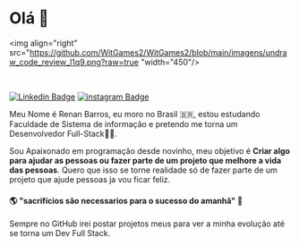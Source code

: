 # Olá  👋 

<img align="right" src="https://github.com/WitGames2/WitGames2/blob/main/imagens/undraw_code_review_l1q9.png?raw=true "width="450"/>

<br/>

[![Linkedin Badge](https://img.shields.io/badge/-Renan%20Barros-blue?style=flat-square&logo=Linkedin&logoColor=white&link=https:/www.linkedin.com/in/renanbarros67)](https://www.linkedin.com/in/renanbarros67) [![instagram Badge](https://img.shields.io/badge/@renan.barros-blue?style=flat-square&logo=instagram&logoColor=white&link=https://www.instagram.com/renan.barros/)](https://www.instagram.com/renan.barros/)

Meu Nome é Renan Barros, eu moro no Brasil 🇧🇷, estou estudando Faculdade
de Sistema de informação e pretendo me torna um Desenvolvedor Full-Stack👨‍💻.


Sou Apaixonado em programação desde novinho, meu objetivo é **Criar algo para ajudar as pessoas ou fazer parte de um projeto que melhore a vida das pessoas**.  Quero que isso se torne realidade só de fazer parte de um projeto que ajude pessoas ja vou ficar feliz.


#### 🌎 "sacrifícios são necessarios para o sucesso do amanhã" 🧠

Sempre no GitHub irei postar projetos meus para ver a minha evolução até se torna um Dev Full Stack.

